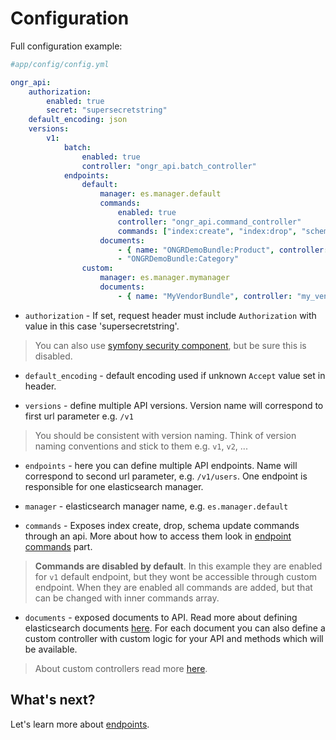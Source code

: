Configuration
=============

Full configuration example:

```yaml
#app/config/config.yml

ongr_api:
    authorization:
        enabled: true
        secret: "supersecretstring"
    default_encoding: json
    versions:
        v1:
            batch:
                enabled: true
                controller: "ongr_api.batch_controller"
            endpoints:
                default:
                    manager: es.manager.default
                    commands:
                        enabled: true
                        controller: "ongr_api.command_controller"
                        commands: ["index:create", "index:drop", "schema:update"]
                    documents:
                        - { name: "ONGRDemoBundle:Product", controller: "ongr_api.rest_controller", methods: ["GET", "POST"] }
                        - "ONGRDemoBundle:Category"
                custom:
                    manager: es.manager.mymanager
                    documents:
                        - { name: "MyVendorBundle", controller: "my_vendor.rest_controller" }
```

- `authorization` - If set, request header must include `Authorization` with value in this case 'supersecretstring'.
> You can also use [symfony security component][5], but be sure this is disabled.

- `default_encoding` - default encoding used if unknown `Accept` value set in header.

- `versions` - define multiple API versions. Version name will correspond to first url parameter e.g. `/v1`
> You should be consistent with version naming. Think of version naming conventions and stick to them e.g. ``v1``, ``v2``, ...

- `endpoints` - here you can define multiple API endpoints. Name will correspond to second url parameter, e.g. `/v1/users`. One endpoint is responsible for one elasticsearch manager.

- `manager` - elasticsearch manager name, e.g. `es.manager.default`

- `commands` - Exposes index create, drop, schema update commands through an api. More about how to access them look in [endpoint commands][4] part.
> **Commands are disabled by default**. In this example they are enabled for `v1` default endpoint, but they wont be accessible through custom endpoint. When they are enabled all commands are added, but that can be changed with inner commands array.

- `documents` - exposed documents to API. Read more about defining elasticsearch documents [here][1]. For each document you can also define a custom controller with custom logic for your API and methods which will be available.
> About custom controllers read more [here][2].

What's next?
-------------
Let's learn more about [endpoints][3].

[1]: http://ongr.readthedocs.org/en/latest/components/ElasticsearchBundle/mapping.html
[2]: custom_controller.md
[3]: endpoints.md
[4]: endpoints.md#command
[5]: http://symfony.com/doc/current/book/security.html
